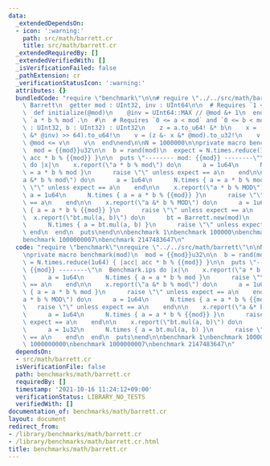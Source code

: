 ```yaml
---
data:
  _extendedDependsOn:
  - icon: ':warning:'
    path: src/math/barrett.cr
    title: src/math/barrett.cr
  _extendedRequiredBy: []
  _extendedVerifiedWith: []
  _isVerificationFailed: false
  _pathExtension: cr
  _verificationStatusIcon: ':warning:'
  attributes: {}
  bundledCode: "require \"benchmark\"\n\n# require \"../../src/math/barrett\"\nstruct\
    \ Barrett\n  getter mod : UInt32, inv : UInt64\n\n  # Requires `1 <= mod < 2^31`\n\
    \  def initialize(@mod)\n    @inv = UInt64::MAX // @mod &+ 1\n  end\n\n  # Caluclates\
    \ `a * b % mod`.\n  #\n  # Requires `0 <= a < mod` and `0 <= b < mod`\n  def mul(a\
    \ : UInt32, b : UInt32) : UInt32\n    z = a.to_u64! &* b\n    x = ((z.to_u128!\
    \ &* @inv) >> 64).to_u64!\n    v = (z &- x &* @mod).to_u32!\n    v &+= @mod if\
    \ @mod <= v\n    v\n  end\nend\n\nN = 1000000\n\nprivate macro benchmark(mod)\n\
    \  mod = {{mod}}u32\n\n  b = rand(mod)\n  expect = N.times.reduce(1u64) { |acc|\
    \ acc * b % {{mod}} }\n\n  puts \"-------- mod: {{mod}} --------\"\n  Benchmark.ips\
    \ do |x|\n    x.report(\"a * b % mod\") do\n      a = 1u64\n      N.times { a\
    \ = a * b % mod }\n      raise \"\" unless expect == a\n    end\n\n    x.report(\"\
    a &* b % mod\") do\n      a = 1u64\n      N.times { a = a * b % mod }\n      raise\
    \ \"\" unless expect == a\n    end\n\n    x.report(\"a * b % MOD\") do\n     \
    \ a = 1u64\n      N.times { a = a * b % {{mod}} }\n      raise \"\" unless expect\
    \ == a\n    end\n\n    x.report(\"a &* b % MOD\") do\n      a = 1u64\n      N.times\
    \ { a = a * b % {{mod}} }\n      raise \"\" unless expect == a\n    end\n\n  \
    \  x.report(\"bt.mul(a, b)\") do\n      bt = Barrett.new(mod)\n      a = 1u32\n\
    \      N.times { a = bt.mul(a, b) }\n      raise \"\" unless expect == a\n   \
    \ end\n  end\n  puts\nend\n\nbenchmark 1\nbenchmark 100000\nbenchmark 1000000000\n\
    benchmark 1000000007\nbenchmark 2147483647\n"
  code: "require \"benchmark\"\nrequire \"../../src/math/barrett\"\n\nN = 1000000\n\
    \nprivate macro benchmark(mod)\n  mod = {{mod}}u32\n\n  b = rand(mod)\n  expect\
    \ = N.times.reduce(1u64) { |acc| acc * b % {{mod}} }\n\n  puts \"-------- mod:\
    \ {{mod}} --------\"\n  Benchmark.ips do |x|\n    x.report(\"a * b % mod\") do\n\
    \      a = 1u64\n      N.times { a = a * b % mod }\n      raise \"\" unless expect\
    \ == a\n    end\n\n    x.report(\"a &* b % mod\") do\n      a = 1u64\n      N.times\
    \ { a = a * b % mod }\n      raise \"\" unless expect == a\n    end\n\n    x.report(\"\
    a * b % MOD\") do\n      a = 1u64\n      N.times { a = a * b % {{mod}} }\n   \
    \   raise \"\" unless expect == a\n    end\n\n    x.report(\"a &* b % MOD\") do\n\
    \      a = 1u64\n      N.times { a = a * b % {{mod}} }\n      raise \"\" unless\
    \ expect == a\n    end\n\n    x.report(\"bt.mul(a, b)\") do\n      bt = Barrett.new(mod)\n\
    \      a = 1u32\n      N.times { a = bt.mul(a, b) }\n      raise \"\" unless expect\
    \ == a\n    end\n  end\n  puts\nend\n\nbenchmark 1\nbenchmark 100000\nbenchmark\
    \ 1000000000\nbenchmark 1000000007\nbenchmark 2147483647\n"
  dependsOn:
  - src/math/barrett.cr
  isVerificationFile: false
  path: benchmarks/math/barrett.cr
  requiredBy: []
  timestamp: '2021-10-16 11:24:12+09:00'
  verificationStatus: LIBRARY_NO_TESTS
  verifiedWith: []
documentation_of: benchmarks/math/barrett.cr
layout: document
redirect_from:
- /library/benchmarks/math/barrett.cr
- /library/benchmarks/math/barrett.cr.html
title: benchmarks/math/barrett.cr
---
```

